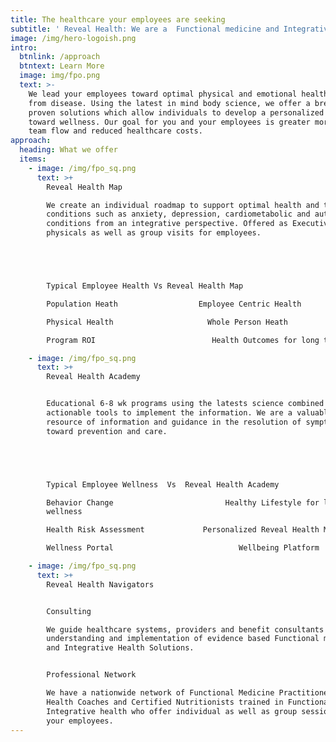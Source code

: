```yaml
---
title: The healthcare your employees are seeking
subtitle: ' Reveal Health: We are a  Functional medicine and Integrative Health Organization that provides evidence based holistic care solutions to employers, healthcare systems and benefit consultants'
image: /img/hero-logoish.png
intro:
  btnlink: /approach
  btntext: Learn More
  image: img/fpo.png
  text: >-
    We lead your employees toward optimal physical and emotional health and away
    from disease. Using the latest in mind body science, we offer a breadth of
    proven solutions which allow individuals to develop a personalized map
    toward wellness. Our goal for you and your employees is greater morale, more
    team flow and reduced healthcare costs.
approach:
  heading: What we offer
  items:
    - image: /img/fpo_sq.png
      text: >+
        Reveal Health Map

        We create an individual roadmap to support optimal health and treat
        conditions such as anxiety, depression, cardiometabolic and autoimmune
        conditions from an integrative perspective. Offered as Executive
        physicals as well as group visits for employees.





        Typical Employee Health Vs Reveal Health Map

        Population Heath                  Employee Centric Health

        Physical Health                     Whole Person Heath

        Program ROI                          Health Outcomes for long term

    - image: /img/fpo_sq.png
      text: >+
        Reveal Health Academy


        Educational 6-8 wk programs using the latests science combined with
        actionable tools to implement the information. We are a valuable
        resource of information and guidance in the resolution of symptoms
        toward prevention and care.





        Typical Employee Wellness  Vs  Reveal Health Academy

        Behavior Change                         Healthy Lifestyle for long term
        wellness

        Health Risk Assessment             Personalized Reveal Health Map

        Wellness Portal                            Wellbeing Platform

    - image: /img/fpo_sq.png
      text: >+
        Reveal Health Navigators


        Consulting

        We guide healthcare systems, providers and benefit consultants in the
        understanding and implementation of evidence based Functional medicine
        and Integrative Health Solutions.


        Professional Network

        We have a nationwide network of Functional Medicine Practitioners,
        Health Coaches and Certified Nutritionists trained in Functional and
        Integrative health who offer individual as well as group sessions for
        your employees.
---
```


